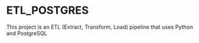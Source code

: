 # ETL_POSTGRES
This project is an ETL (Extract, Transform, Load) pipeline that uses Python and PostgreSQL
